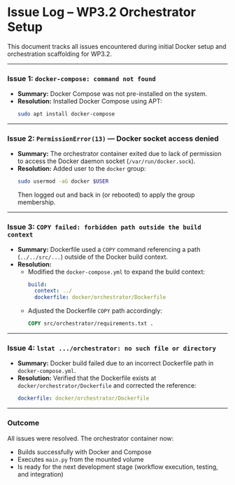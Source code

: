 # Issue Log – WP3.2 Orchestrator Setup

This document tracks all issues encountered during initial Docker setup and orchestration scaffolding for WP3.2.

---

### Issue 1: `docker-compose: command not found`

- **Summary:** Docker Compose was not pre-installed on the system.
- **Resolution:**
  Installed Docker Compose using APT:
  ```bash
  sudo apt install docker-compose
  ```

---

### Issue 2: `PermissionError(13)` — Docker socket access denied

- **Summary:** The orchestrator container exited due to lack of permission to access the Docker daemon socket (`/var/run/docker.sock`).
- **Resolution:**
  Added user to the `docker` group:
  ```bash
  sudo usermod -aG docker $USER
  ```
  Then logged out and back in (or rebooted) to apply the group membership.

---

### Issue 3: `COPY failed: forbidden path outside the build context`

- **Summary:** Dockerfile used a `COPY` command referencing a path (`../../src/...`) outside of the Docker build context.
- **Resolution:**
  - Modified the `docker-compose.yml` to expand the build context:
    ```yaml
    build:
      context: ../
      dockerfile: docker/orchestrator/Dockerfile
    ```
  - Adjusted the Dockerfile `COPY` path accordingly:
    ```dockerfile
    COPY src/orchestrator/requirements.txt .
    ```

---

### Issue 4: `lstat .../orchestrator: no such file or directory`

- **Summary:** Docker build failed due to an incorrect Dockerfile path in `docker-compose.yml`.
- **Resolution:**
  Verified that the Dockerfile exists at `docker/orchestrator/Dockerfile` and corrected the reference:
  ```yaml
  dockerfile: docker/orchestrator/Dockerfile
  ```

---

### Outcome

All issues were resolved. The orchestrator container now:
- Builds successfully with Docker and Compose
- Executes `main.py` from the mounted volume
- Is ready for the next development stage (workflow execution, testing, and integration)
